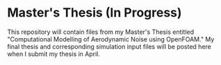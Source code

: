# Master's Thesis (In Progress)

This repository will contain files from my Master's Thesis entitled "Computational Modelling of Aerodynamic Noise using OpenFOAM." My final thesis and corresponding simulation input files will be posted here when I submit my thesis in April.
